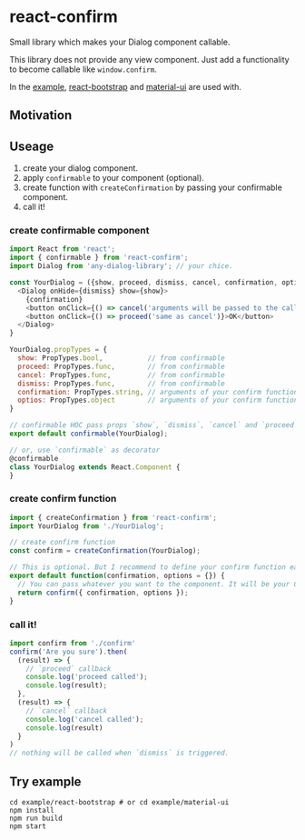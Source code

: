 # react-confirm
Small library which makes your Dialog component callable.

This library does not provide any view component. Just add a functionality to become callable like `window.confirm`.

In the [example](https://github.com/haradakunihiko/react-confirm/tree/master/example), [react-bootstrap](https://react-bootstrap.github.io/components.html#modals) and [material-ui](http://www.material-ui.com/#/components/dialog) are used with.

## Motivation

## Useage
1. create your dialog component.
2. apply `confirmable` to your component (optional).
3. create function with `createConfirmation` by passing your confirmable component.
4. call it!

### create confirmable component

```js
import React from 'react';
import { confirmable } from 'react-confirm';
import Dialog from 'any-dialog-library'; // your chice. 

const YourDialog = ({show, proceed, dismiss, cancel, confirmation, options}) => {
  <Dialog onHide={dismiss} show={show}>
    {confirmation}
    <button onClick={() => cancel('arguments will be passed to the callback')}>CANCEL</button>
    <button onClick={() => proceed('same as cancel')}>OK</button>
  </Dialog>
}

YourDialog.propTypes = {
  show: PropTypes.bool,           // from confirmable 
  proceed: PropTypes.func,        // from confirmable 
  cancel: PropTypes.func,         // from confirmable 
  dismiss: PropTypes.func,        // from confirmable 
  confirmation: PropTypes.string, // arguments of your confirm function
  optios: PropTypes.object        // arguments of your confirm function
}

// confirmable HOC pass props `show`, `dismiss`, `cancel` and `proceed` to your component.
export default confirmable(YourDialog);

// or, use `confirmable` as decorator
@confirmable
class YourDialog extends React.Component {
}


```

### create confirm function
```js
import { createConfirmation } from 'react-confirm';
import YourDialog from './YourDialog';

// create confirm function
const confirm = createConfirmation(YourDialog);

// This is optional. But I recommend to define your confirm function easy to call.
export default function(confirmation, options = {}) {
  // You can pass whatever you want to the component. It will be your Component's props
  return confirm({ confirmation, options });
}

```

### call it!
```js
import confirm from './confirm'
confirm('Are you sure').then(
  (result) => {
    // `proceed` callback
    console.log('proceed called');
    console.log(result);
  },
  (result) => {
    // `cancel` callback
    console.log('cancel called');
    console.log(result)
  }
)
// nothing will be called when `dismiss` is triggered.
```

## Try example

```
cd example/react-bootstrap # or cd example/material-ui
npm install
npm run build
npm start
```
